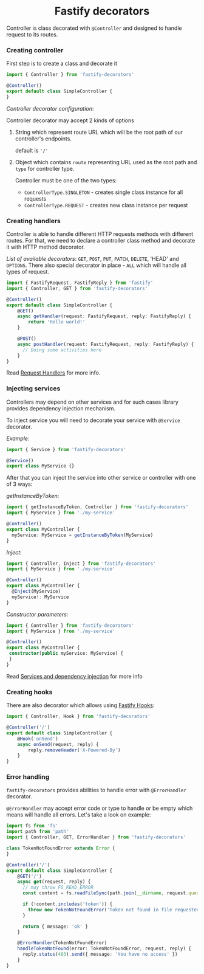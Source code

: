 <h1 style="text-align: center">Fastify decorators</h1>

Controller is class decorated with `@Controller` and designed to handle request to its routes.

### Creating controller

First step is to create a class and decorate it

```ts
import { Controller } from 'fastify-decorators'

@Controller()
export default class SimpleController {
}
```

*Controller decorator configuration*:

Controller decorator may accept 2 kinds of options

1. String which represent route URL which will be the root path of our controller's endpoints.

   default is `'/'`

1. Object which contains `route` representing URL used as the root path and `type` for controller type.

   Controller must be one of the two types:
      - `ControllerType.SINGLETON` - creates single class instance for all requests
      - `ControllerType.REQUEST` - creates new class instance per request

### Creating handlers

Controller is able to handle different HTTP requests methods with different routes. 
For that, we need to declare a controller class method and decorate it with HTTP method decorator.

*List of available decorators*: `GET`, `POST`, `PUT`, `PATCH`, `DELETE`, 'HEAD' and `OPTIONS`.
There also special decorator in place - `ALL` which will handle all types of request.

```ts
import { FastifyRequest, FastifyReply } from 'fastify'
import { Controller, GET } from 'fastify-decorators'

@Controller()
export default class SimpleController {
    @GET()
    async getHandler(request: FastifyRequest, reply: FastifyReply) {
        return 'Hello world!'
    }

    @POST()
    async postHandler(request: FastifyRequest, reply: FastifyReply) {
      // Doing some activities here
    }
}
```

Read [Request Handlers] for more info.

### Injecting services

Controllers may depend on other services and for such cases library provides dependency injection mechanism.

To inject service you will need to decorate your service with `@Service` decorator.

*Example*:
```ts
import { Service } from 'fastify-decorators'

@Service()
export class MyService {}
```

After that you can inject the service into other service or controller with one of 3 ways:

*getInstanceByToken*:
```ts
import { getInstanceByToken, Controller } from 'fastify-decorators'
import { MyService } from './my-service'

@Controller()
export class MyController {
  myService: MyService = getInstanceByToken(MyService)
}
```

*Inject*:
```ts
import { Controller, Inject } from 'fastify-decorators'
import { MyService } from './my-service'

@Controller()
export class MyController {
  @Inject(MyService)
  myService!: MyService
}
```

*Constructor parameters*:
```ts
import { Controller } from 'fastify-decorators'
import { MyService } from './my-service'

@Controller()
export class MyController {
 constructor(public myService: MyService) {
 }
}
```

Read [Services and dependency injection] for more info

### Creating hooks

There are also decorator which allows using [Fastify Hooks]:
```ts
import { Controller, Hook } from 'fastify-decorators'

@Controller('/')
export default class SimpleController {
    @Hook('onSend')
    async onSend(request, reply) {
        reply.removeHeader('X-Powered-By')
    }
}
```

### Error handling

`fastify-decorators` provides abilities to handle error with `@ErrorHandler` decorator.

`@ErrorHandler` may accept error code or type to handle or be empty which means will handle all errors. Let's take a look on example:

```ts
import fs from 'fs'
import path from 'path'
import { Controller, GET, ErrorHandler } from 'fastify-decorators'

class TokenNotFoundError extends Error {
}

@Controller('/')
export default class SimpleController {
    @GET('/')
    async get(request, reply) {
      // may throw FS_READ_ERROR
      const content = fs.readFileSync(path.join(__dirname, request.query.fileName))

      if (!content.includes('token')) {
        throw new TokenNotFoundError('Token not found in file requested')
      }

      return { message: 'ok' }
    }

    @ErrorHandler(TokenNotFoundError)
    handleTokenNotFound(error: TokenNotFoundError, request, reply) {
      reply.status(403).send({ message: 'You have no access' })
    }
}
```

[Request Handlers]: ./Request%20Handlers.md
[Services and dependency injection]: ./Services%20and%20dependency%20injection.md

[Fastify Hooks]: https://github.com/fastify/fastify/blob/master/docs/Hooks.md
[`RouteConfig`]: https://github.com/fastify/fastify/blob/master/docs/Routes.md
